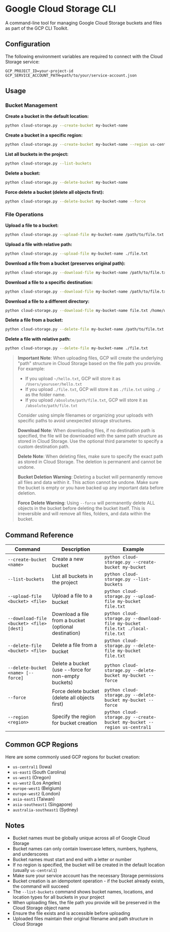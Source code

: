 # Google Cloud Storage CLI

A command-line tool for managing Google Cloud Storage buckets and files as part of the GCP CLI Toolkit.

## Configuration

The following environment variables are required to connect with the Cloud Storage service:

```
GCP_PROJECT_ID=your-project-id
GCP_SERVICE_ACCOUNT_PATH=path/to/your/service-account.json
```

## Usage

### Bucket Management

**Create a bucket in the default location:**
```bash
python cloud-storage.py --create-bucket my-bucket-name
```

**Create a bucket in a specific region:**
```bash
python cloud-storage.py --create-bucket my-bucket-name --region us-central1
```

**List all buckets in the project:**
```bash
python cloud-storage.py --list-buckets
```

**Delete a bucket:**
```bash
python cloud-storage.py --delete-bucket my-bucket-name
```

**Force delete a bucket (delete all objects first):**
```bash
python cloud-storage.py --delete-bucket my-bucket-name --force
```

### File Operations

**Upload a file to a bucket:**
```bash
python cloud-storage.py --upload-file my-bucket-name /path/to/file.txt
```

**Upload a file with relative path:**
```bash
python cloud-storage.py --upload-file my-bucket-name ./file.txt
```

**Download a file from a bucket (preserves original path):**
```bash
python cloud-storage.py --download-file my-bucket-name /path/to/file.txt
```

**Download a file to a specific destination:**
```bash
python cloud-storage.py --download-file my-bucket-name /path/to/file.txt ./downloaded-file.txt
```

**Download a file to a different directory:**
```bash
python cloud-storage.py --download-file my-bucket-name file.txt /home/user/downloads/new-file.txt
```

**Delete a file from a bucket:**
```bash
python cloud-storage.py --delete-file my-bucket-name /path/to/file.txt
```

**Delete a file with relative path:**
```bash
python cloud-storage.py --delete-file my-bucket-name ./file.txt
```

> **Important Note**: When uploading files, GCP will create the underlying "path" structure in Cloud Storage based on the file path you provide. For example:
> - If you upload `~/hello.txt`, GCP will store it as `/Users/youruser/hello.txt`
> - If you upload `./file.txt`, GCP will store it as `./file.txt` using `./` as the folder name.
> - If you upload `/absolute/path/file.txt`, GCP will store it as `/absolute/path/file.txt`
>
> Consider using simple filenames or organizing your uploads with specific paths to avoid unexpected storage structures.
>
> **Download Note**: When downloading files, if no destination path is specified, the file will be downloaded with the same path structure as stored in Cloud Storage. Use the optional third parameter to specify a custom destination path.
>
> **Delete Note**: When deleting files, make sure to specify the exact path as stored in Cloud Storage. The deletion is permanent and cannot be undone.
>
> **Bucket Deletion Warning**: Deleting a bucket will permanently remove all files and data within it. This action cannot be undone. Make sure the bucket is empty or you have backed up any important data before deletion.
>
> **Force Delete Warning**: Using `--force` will permanently delete ALL objects in the bucket before deleting the bucket itself. This is irreversible and will remove all files, folders, and data within the bucket.

## Command Reference

| Command | Description | Example |
|---------|-------------|---------|
| `--create-bucket <name>` | Create a new bucket | `python cloud-storage.py --create-bucket my-bucket` |
| `--list-buckets` | List all buckets in the project | `python cloud-storage.py --list-buckets` |
| `--upload-file <bucket> <file>` | Upload a file to a bucket | `python cloud-storage.py --upload-file my-bucket file.txt` |
| `--download-file <bucket> <file> [dest]` | Download a file from a bucket (optional destination) | `python cloud-storage.py --download-file my-bucket file.txt ./local-file.txt` |
| `--delete-file <bucket> <file>` | Delete a file from a bucket | `python cloud-storage.py --delete-file my-bucket file.txt` |
| `--delete-bucket <name> [--force]` | Delete a bucket (use --force for non-empty buckets) | `python cloud-storage.py --delete-bucket my-bucket --force` |
| `--force` | Force delete bucket (delete all objects first) | `python cloud-storage.py --delete-bucket my-bucket --force` |
| `--region <region>` | Specify the region for bucket creation | `python cloud-storage.py --create-bucket my-bucket --region us-central1` |

## Common GCP Regions

Here are some commonly used GCP regions for bucket creation:

- `us-central1` (Iowa)
- `us-east1` (South Carolina)
- `us-west1` (Oregon)
- `us-west2` (Los Angeles)
- `europe-west1` (Belgium)
- `europe-west2` (London)
- `asia-east1` (Taiwan)
- `asia-southeast1` (Singapore)
- `australia-southeast1` (Sydney)

## Notes

- Bucket names must be globally unique across all of Google Cloud Storage
- Bucket names can only contain lowercase letters, numbers, hyphens, and underscores
- Bucket names must start and end with a letter or number
- If no region is specified, the bucket will be created in the default location (usually `us-central1`)
- Make sure your service account has the necessary Storage permissions
- Bucket creation is an idempotent operation - if the bucket already exists, the command will succeed
- The `--list-buckets` command shows bucket names, locations, and location types for all buckets in your project
- When uploading files, the file path you provide will be preserved in the Cloud Storage object name
- Ensure the file exists and is accessible before uploading
- Uploaded files maintain their original filename and path structure in Cloud Storage